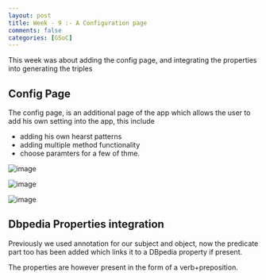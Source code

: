 ```yaml
---
layout: post
title: Week - 9 :- A Configuration page
comments: false
categories: [GSoC]
---
```


This week was about adding the config page, and integrating the properties into generating the triples

## Config Page
The config page, is an additional page of the app which allows the user to add his own setting into the app, this include
- adding his own hearst patterns
- adding multiple method functionality
- choose paramters for a few of thme.

![image](https://sahitpj.github.io/gs/assets/config1.png)

![image](https://sahitpj.github.io/gs/assets/config2.png)

![image](https://sahitpj.github.io/gs/assets/config3.png)

## Dbpedia Properties integration
Previously we used annotation for our subject and object, now the predicate part too has been added which links it to a DBpedia property if present. 

The properties are however present in the form of a verb+preposition.